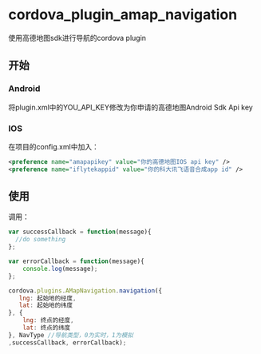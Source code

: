 # cordova_plugin_amap_navigation

使用高德地图sdk进行导航的cordova plugin

## 开始

### Android

将plugin.xml中的YOU_API_KEY修改为你申请的高德地图Android Sdk Api key

### IOS

在项目的config.xml中加入：

```xml
<preference name="amapapikey" value="你的高德地图IOS api key" />
<preference name="iflytekappid" value="你的科大讯飞语音合成app id" />
```

## 使用

调用：

```js
var successCallback = function(message){
  //do something  
};

var errorCallback = function(message){
    console.log(message);  
};

cordova.plugins.AMapNavigation.navigation({
   lng: 起始地的经度,
   lat: 起始地的纬度
}, {
    lng: 终点的经度,
    lat: 终点的纬度
}, NavType //导航类型，0为实时，1为模拟
,successCallback, errorCallback);

```

